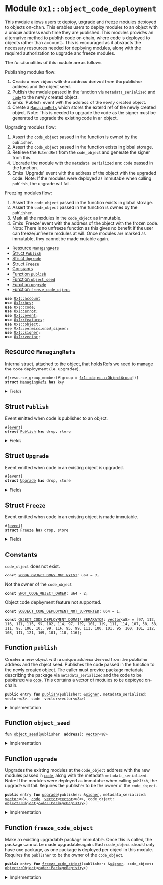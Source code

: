 
<a id="0x1_object_code_deployment"></a>

# Module `0x1::object_code_deployment`

This module allows users to deploy, upgrade and freeze modules deployed to objects on-chain.
This enables users to deploy modules to an object with a unique address each time they are published.
This modules provides an alternative method to publish code on-chain, where code is deployed to objects rather than accounts.
This is encouraged as it abstracts the necessary resources needed for deploying modules,
along with the required authorization to upgrade and freeze modules.

The functionalities of this module are as follows.

Publishing modules flow:
1. Create a new object with the address derived from the publisher address and the object seed.
2. Publish the module passed in the function via <code>metadata_serialized</code> and <code><a href="code.md#0x1_code">code</a></code> to the newly created object.
3. Emits 'Publish' event with the address of the newly created object.
4. Create a <code><a href="object_code_deployment.md#0x1_object_code_deployment_ManagingRefs">ManagingRefs</a></code> which stores the extend ref of the newly created object.
Note: This is needed to upgrade the code as the signer must be generated to upgrade the existing code in an object.

Upgrading modules flow:
1. Assert the <code>code_object</code> passed in the function is owned by the <code>publisher</code>.
2. Assert the <code>code_object</code> passed in the function exists in global storage.
2. Retrieve the <code>ExtendRef</code> from the <code>code_object</code> and generate the signer from this.
3. Upgrade the module with the <code>metadata_serialized</code> and <code><a href="code.md#0x1_code">code</a></code> passed in the function.
4. Emits 'Upgrade' event with the address of the object with the upgraded code.
Note: If the modules were deployed as immutable when calling <code>publish</code>, the upgrade will fail.

Freezing modules flow:
1. Assert the <code>code_object</code> passed in the function exists in global storage.
2. Assert the <code>code_object</code> passed in the function is owned by the <code>publisher</code>.
3. Mark all the modules in the <code>code_object</code> as immutable.
4. Emits 'Freeze' event with the address of the object with the frozen code.
Note: There is no unfreeze function as this gives no benefit if the user can freeze/unfreeze modules at will.
Once modules are marked as immutable, they cannot be made mutable again.


-  [Resource `ManagingRefs`](#0x1_object_code_deployment_ManagingRefs)
-  [Struct `Publish`](#0x1_object_code_deployment_Publish)
-  [Struct `Upgrade`](#0x1_object_code_deployment_Upgrade)
-  [Struct `Freeze`](#0x1_object_code_deployment_Freeze)
-  [Constants](#@Constants_0)
-  [Function `publish`](#0x1_object_code_deployment_publish)
-  [Function `object_seed`](#0x1_object_code_deployment_object_seed)
-  [Function `upgrade`](#0x1_object_code_deployment_upgrade)
-  [Function `freeze_code_object`](#0x1_object_code_deployment_freeze_code_object)


<pre><code><b>use</b> <a href="account.md#0x1_account">0x1::account</a>;
<b>use</b> <a href="../../aptos-stdlib/../move-stdlib/doc/bcs.md#0x1_bcs">0x1::bcs</a>;
<b>use</b> <a href="code.md#0x1_code">0x1::code</a>;
<b>use</b> <a href="../../aptos-stdlib/../move-stdlib/doc/error.md#0x1_error">0x1::error</a>;
<b>use</b> <a href="event.md#0x1_event">0x1::event</a>;
<b>use</b> <a href="../../aptos-stdlib/../move-stdlib/doc/features.md#0x1_features">0x1::features</a>;
<b>use</b> <a href="object.md#0x1_object">0x1::object</a>;
<b>use</b> <a href="permissioned_signer.md#0x1_permissioned_signer">0x1::permissioned_signer</a>;
<b>use</b> <a href="../../aptos-stdlib/../move-stdlib/doc/signer.md#0x1_signer">0x1::signer</a>;
<b>use</b> <a href="../../aptos-stdlib/../move-stdlib/doc/vector.md#0x1_vector">0x1::vector</a>;
</code></pre>



<a id="0x1_object_code_deployment_ManagingRefs"></a>

## Resource `ManagingRefs`

Internal struct, attached to the object, that holds Refs we need to manage the code deployment (i.e. upgrades).


<pre><code>#[resource_group_member(#[group = <a href="object.md#0x1_object_ObjectGroup">0x1::object::ObjectGroup</a>])]
<b>struct</b> <a href="object_code_deployment.md#0x1_object_code_deployment_ManagingRefs">ManagingRefs</a> <b>has</b> key
</code></pre>



<details>
<summary>Fields</summary>


<dl>
<dt>
<code>extend_ref: <a href="object.md#0x1_object_ExtendRef">object::ExtendRef</a></code>
</dt>
<dd>
 We need to keep the extend ref to be able to generate the signer to upgrade existing code.
</dd>
</dl>


</details>

<a id="0x1_object_code_deployment_Publish"></a>

## Struct `Publish`

Event emitted when code is published to an object.


<pre><code>#[<a href="event.md#0x1_event">event</a>]
<b>struct</b> <a href="object_code_deployment.md#0x1_object_code_deployment_Publish">Publish</a> <b>has</b> drop, store
</code></pre>



<details>
<summary>Fields</summary>


<dl>
<dt>
<code>object_address: <b>address</b></code>
</dt>
<dd>

</dd>
</dl>


</details>

<a id="0x1_object_code_deployment_Upgrade"></a>

## Struct `Upgrade`

Event emitted when code in an existing object is upgraded.


<pre><code>#[<a href="event.md#0x1_event">event</a>]
<b>struct</b> <a href="object_code_deployment.md#0x1_object_code_deployment_Upgrade">Upgrade</a> <b>has</b> drop, store
</code></pre>



<details>
<summary>Fields</summary>


<dl>
<dt>
<code>object_address: <b>address</b></code>
</dt>
<dd>

</dd>
</dl>


</details>

<a id="0x1_object_code_deployment_Freeze"></a>

## Struct `Freeze`

Event emitted when code in an existing object is made immutable.


<pre><code>#[<a href="event.md#0x1_event">event</a>]
<b>struct</b> <a href="object_code_deployment.md#0x1_object_code_deployment_Freeze">Freeze</a> <b>has</b> drop, store
</code></pre>



<details>
<summary>Fields</summary>


<dl>
<dt>
<code>object_address: <b>address</b></code>
</dt>
<dd>

</dd>
</dl>


</details>

<a id="@Constants_0"></a>

## Constants


<a id="0x1_object_code_deployment_ECODE_OBJECT_DOES_NOT_EXIST"></a>

<code>code_object</code> does not exist.


<pre><code><b>const</b> <a href="object_code_deployment.md#0x1_object_code_deployment_ECODE_OBJECT_DOES_NOT_EXIST">ECODE_OBJECT_DOES_NOT_EXIST</a>: u64 = 3;
</code></pre>



<a id="0x1_object_code_deployment_ENOT_CODE_OBJECT_OWNER"></a>

Not the owner of the <code>code_object</code>


<pre><code><b>const</b> <a href="object_code_deployment.md#0x1_object_code_deployment_ENOT_CODE_OBJECT_OWNER">ENOT_CODE_OBJECT_OWNER</a>: u64 = 2;
</code></pre>



<a id="0x1_object_code_deployment_EOBJECT_CODE_DEPLOYMENT_NOT_SUPPORTED"></a>

Object code deployment feature not supported.


<pre><code><b>const</b> <a href="object_code_deployment.md#0x1_object_code_deployment_EOBJECT_CODE_DEPLOYMENT_NOT_SUPPORTED">EOBJECT_CODE_DEPLOYMENT_NOT_SUPPORTED</a>: u64 = 1;
</code></pre>



<a id="0x1_object_code_deployment_OBJECT_CODE_DEPLOYMENT_DOMAIN_SEPARATOR"></a>



<pre><code><b>const</b> <a href="object_code_deployment.md#0x1_object_code_deployment_OBJECT_CODE_DEPLOYMENT_DOMAIN_SEPARATOR">OBJECT_CODE_DEPLOYMENT_DOMAIN_SEPARATOR</a>: <a href="../../aptos-stdlib/../move-stdlib/doc/vector.md#0x1_vector">vector</a>&lt;u8&gt; = [97, 112, 116, 111, 115, 95, 102, 114, 97, 109, 101, 119, 111, 114, 107, 58, 58, 111, 98, 106, 101, 99, 116, 95, 99, 111, 100, 101, 95, 100, 101, 112, 108, 111, 121, 109, 101, 110, 116];
</code></pre>



<a id="0x1_object_code_deployment_publish"></a>

## Function `publish`

Creates a new object with a unique address derived from the publisher address and the object seed.
Publishes the code passed in the function to the newly created object.
The caller must provide package metadata describing the package via <code>metadata_serialized</code> and
the code to be published via <code><a href="code.md#0x1_code">code</a></code>. This contains a vector of modules to be deployed on-chain.


<pre><code><b>public</b> entry <b>fun</b> <a href="object_code_deployment.md#0x1_object_code_deployment_publish">publish</a>(publisher: &<a href="../../aptos-stdlib/../move-stdlib/doc/signer.md#0x1_signer">signer</a>, metadata_serialized: <a href="../../aptos-stdlib/../move-stdlib/doc/vector.md#0x1_vector">vector</a>&lt;u8&gt;, <a href="code.md#0x1_code">code</a>: <a href="../../aptos-stdlib/../move-stdlib/doc/vector.md#0x1_vector">vector</a>&lt;<a href="../../aptos-stdlib/../move-stdlib/doc/vector.md#0x1_vector">vector</a>&lt;u8&gt;&gt;)
</code></pre>



<details>
<summary>Implementation</summary>


<pre><code><b>public</b> entry <b>fun</b> <a href="object_code_deployment.md#0x1_object_code_deployment_publish">publish</a>(
    publisher: &<a href="../../aptos-stdlib/../move-stdlib/doc/signer.md#0x1_signer">signer</a>,
    metadata_serialized: <a href="../../aptos-stdlib/../move-stdlib/doc/vector.md#0x1_vector">vector</a>&lt;u8&gt;,
    <a href="code.md#0x1_code">code</a>: <a href="../../aptos-stdlib/../move-stdlib/doc/vector.md#0x1_vector">vector</a>&lt;<a href="../../aptos-stdlib/../move-stdlib/doc/vector.md#0x1_vector">vector</a>&lt;u8&gt;&gt;,
) {
    <a href="permissioned_signer.md#0x1_permissioned_signer_assert_master_signer">permissioned_signer::assert_master_signer</a>(publisher);
    <b>assert</b>!(
        <a href="../../aptos-stdlib/../move-stdlib/doc/features.md#0x1_features_is_object_code_deployment_enabled">features::is_object_code_deployment_enabled</a>(),
        <a href="../../aptos-stdlib/../move-stdlib/doc/error.md#0x1_error_unavailable">error::unavailable</a>(<a href="object_code_deployment.md#0x1_object_code_deployment_EOBJECT_CODE_DEPLOYMENT_NOT_SUPPORTED">EOBJECT_CODE_DEPLOYMENT_NOT_SUPPORTED</a>),
    );

    <b>let</b> publisher_address = <a href="../../aptos-stdlib/../move-stdlib/doc/signer.md#0x1_signer_address_of">signer::address_of</a>(publisher);
    <b>let</b> object_seed = <a href="object_code_deployment.md#0x1_object_code_deployment_object_seed">object_seed</a>(publisher_address);
    <b>let</b> constructor_ref = &<a href="object.md#0x1_object_create_named_object">object::create_named_object</a>(publisher, object_seed);
    <b>let</b> code_signer = &<a href="object.md#0x1_object_generate_signer">object::generate_signer</a>(constructor_ref);
    <a href="code.md#0x1_code_publish_package_txn">code::publish_package_txn</a>(code_signer, metadata_serialized, <a href="code.md#0x1_code">code</a>);

    <a href="event.md#0x1_event_emit">event::emit</a>(<a href="object_code_deployment.md#0x1_object_code_deployment_Publish">Publish</a> { object_address: <a href="../../aptos-stdlib/../move-stdlib/doc/signer.md#0x1_signer_address_of">signer::address_of</a>(code_signer), });

    <b>move_to</b>(code_signer, <a href="object_code_deployment.md#0x1_object_code_deployment_ManagingRefs">ManagingRefs</a> {
        extend_ref: <a href="object.md#0x1_object_generate_extend_ref">object::generate_extend_ref</a>(constructor_ref),
    });
}
</code></pre>



</details>

<a id="0x1_object_code_deployment_object_seed"></a>

## Function `object_seed`



<pre><code><b>fun</b> <a href="object_code_deployment.md#0x1_object_code_deployment_object_seed">object_seed</a>(publisher: <b>address</b>): <a href="../../aptos-stdlib/../move-stdlib/doc/vector.md#0x1_vector">vector</a>&lt;u8&gt;
</code></pre>



<details>
<summary>Implementation</summary>


<pre><code>inline <b>fun</b> <a href="object_code_deployment.md#0x1_object_code_deployment_object_seed">object_seed</a>(publisher: <b>address</b>): <a href="../../aptos-stdlib/../move-stdlib/doc/vector.md#0x1_vector">vector</a>&lt;u8&gt; {
    <b>let</b> sequence_number = <a href="account.md#0x1_account_get_sequence_number">account::get_sequence_number</a>(publisher) + 1;
    <b>let</b> seeds = <a href="../../aptos-stdlib/../move-stdlib/doc/vector.md#0x1_vector">vector</a>[];
    <a href="../../aptos-stdlib/../move-stdlib/doc/vector.md#0x1_vector_append">vector::append</a>(&<b>mut</b> seeds, <a href="../../aptos-stdlib/../move-stdlib/doc/bcs.md#0x1_bcs_to_bytes">bcs::to_bytes</a>(&<a href="object_code_deployment.md#0x1_object_code_deployment_OBJECT_CODE_DEPLOYMENT_DOMAIN_SEPARATOR">OBJECT_CODE_DEPLOYMENT_DOMAIN_SEPARATOR</a>));
    <a href="../../aptos-stdlib/../move-stdlib/doc/vector.md#0x1_vector_append">vector::append</a>(&<b>mut</b> seeds, <a href="../../aptos-stdlib/../move-stdlib/doc/bcs.md#0x1_bcs_to_bytes">bcs::to_bytes</a>(&sequence_number));
    seeds
}
</code></pre>



</details>

<a id="0x1_object_code_deployment_upgrade"></a>

## Function `upgrade`

Upgrades the existing modules at the <code>code_object</code> address with the new modules passed in <code><a href="code.md#0x1_code">code</a></code>,
along with the metadata <code>metadata_serialized</code>.
Note: If the modules were deployed as immutable when calling <code>publish</code>, the upgrade will fail.
Requires the publisher to be the owner of the <code>code_object</code>.


<pre><code><b>public</b> entry <b>fun</b> <a href="object_code_deployment.md#0x1_object_code_deployment_upgrade">upgrade</a>(publisher: &<a href="../../aptos-stdlib/../move-stdlib/doc/signer.md#0x1_signer">signer</a>, metadata_serialized: <a href="../../aptos-stdlib/../move-stdlib/doc/vector.md#0x1_vector">vector</a>&lt;u8&gt;, <a href="code.md#0x1_code">code</a>: <a href="../../aptos-stdlib/../move-stdlib/doc/vector.md#0x1_vector">vector</a>&lt;<a href="../../aptos-stdlib/../move-stdlib/doc/vector.md#0x1_vector">vector</a>&lt;u8&gt;&gt;, code_object: <a href="object.md#0x1_object_Object">object::Object</a>&lt;<a href="code.md#0x1_code_PackageRegistry">code::PackageRegistry</a>&gt;)
</code></pre>



<details>
<summary>Implementation</summary>


<pre><code><b>public</b> entry <b>fun</b> <a href="object_code_deployment.md#0x1_object_code_deployment_upgrade">upgrade</a>(
    publisher: &<a href="../../aptos-stdlib/../move-stdlib/doc/signer.md#0x1_signer">signer</a>,
    metadata_serialized: <a href="../../aptos-stdlib/../move-stdlib/doc/vector.md#0x1_vector">vector</a>&lt;u8&gt;,
    <a href="code.md#0x1_code">code</a>: <a href="../../aptos-stdlib/../move-stdlib/doc/vector.md#0x1_vector">vector</a>&lt;<a href="../../aptos-stdlib/../move-stdlib/doc/vector.md#0x1_vector">vector</a>&lt;u8&gt;&gt;,
    code_object: Object&lt;PackageRegistry&gt;,
) <b>acquires</b> <a href="object_code_deployment.md#0x1_object_code_deployment_ManagingRefs">ManagingRefs</a> {
    <a href="permissioned_signer.md#0x1_permissioned_signer_assert_master_signer">permissioned_signer::assert_master_signer</a>(publisher);
    <b>let</b> publisher_address = <a href="../../aptos-stdlib/../move-stdlib/doc/signer.md#0x1_signer_address_of">signer::address_of</a>(publisher);
    <b>assert</b>!(
        <a href="object.md#0x1_object_is_owner">object::is_owner</a>(code_object, publisher_address),
        <a href="../../aptos-stdlib/../move-stdlib/doc/error.md#0x1_error_permission_denied">error::permission_denied</a>(<a href="object_code_deployment.md#0x1_object_code_deployment_ENOT_CODE_OBJECT_OWNER">ENOT_CODE_OBJECT_OWNER</a>),
    );

    <b>let</b> code_object_address = <a href="object.md#0x1_object_object_address">object::object_address</a>(&code_object);
    <b>assert</b>!(<b>exists</b>&lt;<a href="object_code_deployment.md#0x1_object_code_deployment_ManagingRefs">ManagingRefs</a>&gt;(code_object_address), <a href="../../aptos-stdlib/../move-stdlib/doc/error.md#0x1_error_not_found">error::not_found</a>(<a href="object_code_deployment.md#0x1_object_code_deployment_ECODE_OBJECT_DOES_NOT_EXIST">ECODE_OBJECT_DOES_NOT_EXIST</a>));

    <b>let</b> extend_ref = &<b>borrow_global</b>&lt;<a href="object_code_deployment.md#0x1_object_code_deployment_ManagingRefs">ManagingRefs</a>&gt;(code_object_address).extend_ref;
    <b>let</b> code_signer = &<a href="object.md#0x1_object_generate_signer_for_extending">object::generate_signer_for_extending</a>(extend_ref);
    <a href="code.md#0x1_code_publish_package_txn">code::publish_package_txn</a>(code_signer, metadata_serialized, <a href="code.md#0x1_code">code</a>);

    <a href="event.md#0x1_event_emit">event::emit</a>(<a href="object_code_deployment.md#0x1_object_code_deployment_Upgrade">Upgrade</a> { object_address: <a href="../../aptos-stdlib/../move-stdlib/doc/signer.md#0x1_signer_address_of">signer::address_of</a>(code_signer), });
}
</code></pre>



</details>

<a id="0x1_object_code_deployment_freeze_code_object"></a>

## Function `freeze_code_object`

Make an existing upgradable package immutable. Once this is called, the package cannot be made upgradable again.
Each <code>code_object</code> should only have one package, as one package is deployed per object in this module.
Requires the <code>publisher</code> to be the owner of the <code>code_object</code>.


<pre><code><b>public</b> entry <b>fun</b> <a href="object_code_deployment.md#0x1_object_code_deployment_freeze_code_object">freeze_code_object</a>(publisher: &<a href="../../aptos-stdlib/../move-stdlib/doc/signer.md#0x1_signer">signer</a>, code_object: <a href="object.md#0x1_object_Object">object::Object</a>&lt;<a href="code.md#0x1_code_PackageRegistry">code::PackageRegistry</a>&gt;)
</code></pre>



<details>
<summary>Implementation</summary>


<pre><code><b>public</b> entry <b>fun</b> <a href="object_code_deployment.md#0x1_object_code_deployment_freeze_code_object">freeze_code_object</a>(publisher: &<a href="../../aptos-stdlib/../move-stdlib/doc/signer.md#0x1_signer">signer</a>, code_object: Object&lt;PackageRegistry&gt;) {
    <a href="code.md#0x1_code_freeze_code_object">code::freeze_code_object</a>(publisher, code_object);

    <a href="event.md#0x1_event_emit">event::emit</a>(<a href="object_code_deployment.md#0x1_object_code_deployment_Freeze">Freeze</a> { object_address: <a href="object.md#0x1_object_object_address">object::object_address</a>(&code_object), });
}
</code></pre>



</details>


[move-book]: https://aptos.dev/move/book/SUMMARY
